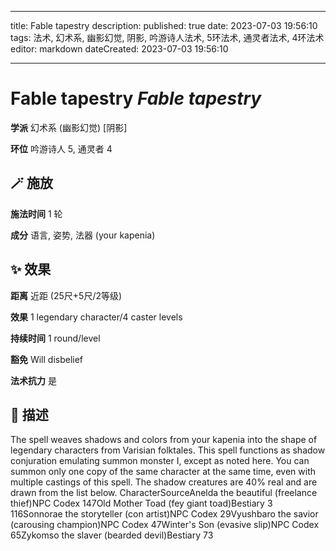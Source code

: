 
---
title: Fable tapestry
description: 
published: true
date: 2023-07-03 19:56:10
tags: 法术, 幻术系, 幽影幻觉, 阴影, 吟游诗人法术, 5环法术, 通灵者法术, 4环法术
editor: markdown
dateCreated: 2023-07-03 19:56:10

---

# **Fable tapestry** *Fable tapestry*

**学派** 幻术系 (幽影幻觉) \[阴影\] 

**环位** 吟游诗人 5, 通灵者 4

## 🪄 施放

**施法时间** 1 轮

**成分** 语言, 姿势, 法器 (your kapenia)

## ✨ 效果  

**距离** 近距 (25尺+5尺/2等级) 

**效果** 1 legendary character/4 caster levels 

**持续时间** 1 round/level 

**豁免** Will disbelief

**法术抗力** 是

## 📖 描述

The spell weaves shadows and colors from your kapenia into the shape of legendary characters from Varisian folktales.  This spell functions as shadow conjuration emulating summon monster I, except as noted here. You can summon only one copy of the same character at the same time, even with multiple castings of this spell. The shadow creatures are 40% real and are drawn from the list below.    CharacterSourceAnelda the beautiful (freelance thief)NPC Codex 147Old Mother Toad (fey giant toad)Bestiary 3 116Sonnorae the storyteller (con artist)NPC Codex 29Vyushbaro the savior (carousing champion)NPC Codex 47Winter's Son (evasive slip)NPC Codex 65Zykomso the slaver (bearded devil)Bestiary 73   
    